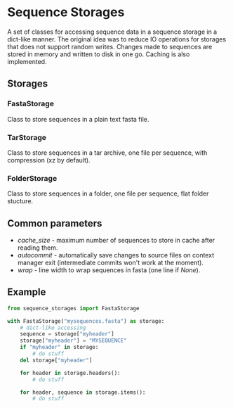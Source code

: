 # Sequence Storages

A set of classes for accessing sequence data in a sequence storage in a dict-like manner. The original idea was to reduce IO operations for storages that does not support random writes. Changes made to sequences are stored in memory and written to disk in one go. Caching is also implemented.

## Storages
### FastaStorage
Class to store sequences in a plain text fasta file.

### TarStorage
Class to store sequences in a tar archive, one file per sequence, with compression (xz by default).

### FolderStorage
Class to store sequences in a folder, one file per sequence, flat folder stucture.

## Common parameters
- *cache_size* - maximum number of sequences to store in cache after reading them.
- *autocommit* - automatically save changes to source files on context manager exit (intermediate commits won't work at the moment).
- *wrap* - line width to wrap sequences in fasta (one line if *None*).

## Example 
```python
from sequence_storages import FastaStorage

with FastaStorage("mysequences.fasta") as storage:
    # dict-like accessing
    sequence = storage["myheader"]
    storage["myheader"] = "MYSEQUENCE"
    if "myheader" in storage:
        # do stuff
    del storage["myheader"]

    for header in storage.headers():
        # do stuff

    for header, sequence in storage.items():
        # do stuff
```

